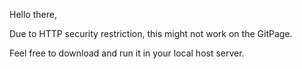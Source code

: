Hello there,

Due to HTTP security restriction, this might not work on the GitPage.

Feel free to download and run it in your local host server.